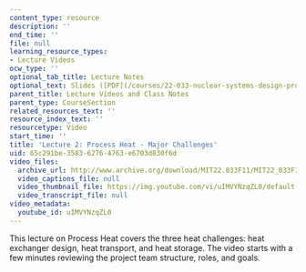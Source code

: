 ```yaml
---
content_type: resource
description: ''
end_time: ''
file: null
learning_resource_types:
- Lecture Videos
ocw_type: ''
optional_tab_title: Lecture Notes
optional_text: Slides ([PDF](/courses/22-033-nuclear-systems-design-project-fall-2011/resources/mit22_033f11_lec02))
parent_title: Lecture Videos and Class Notes
parent_type: CourseSection
related_resources_text: ''
resource_index_text: ''
resourcetype: Video
start_time: ''
title: 'Lecture 2: Process Heat - Major Challenges'
uid: 65c291be-3583-6276-4763-e6703d830f6d
video_files:
  archive_url: http://www.archive.org/download/MIT22.033F11/MIT22_033F11_lec02_300k.mp4
  video_captions_file: null
  video_thumbnail_file: https://img.youtube.com/vi/uIMVYNzqZL0/default.jpg
  video_transcript_file: null
video_metadata:
  youtube_id: uIMVYNzqZL0
---
```


This lecture on Process Heat covers the three heat challenges: heat exchanger design, heat transport, and heat storage. The video starts with a few minutes reviewing the project team structure, roles, and goals.

